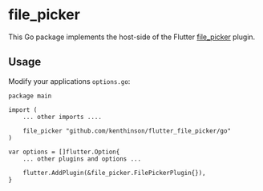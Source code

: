 # file_picker

This Go package implements the host-side of the Flutter [file_picker](https://github.com/miguelpruivo/plugins_flutter_file_picker) plugin.

## Usage

Modify your applications `options.go`:

```
package main

import (
	... other imports ....
	
	file_picker "github.com/kenthinson/flutter_file_picker/go"
)

var options = []flutter.Option{
	... other plugins and options ...

	flutter.AddPlugin(&file_picker.FilePickerPlugin{}),
}
```
